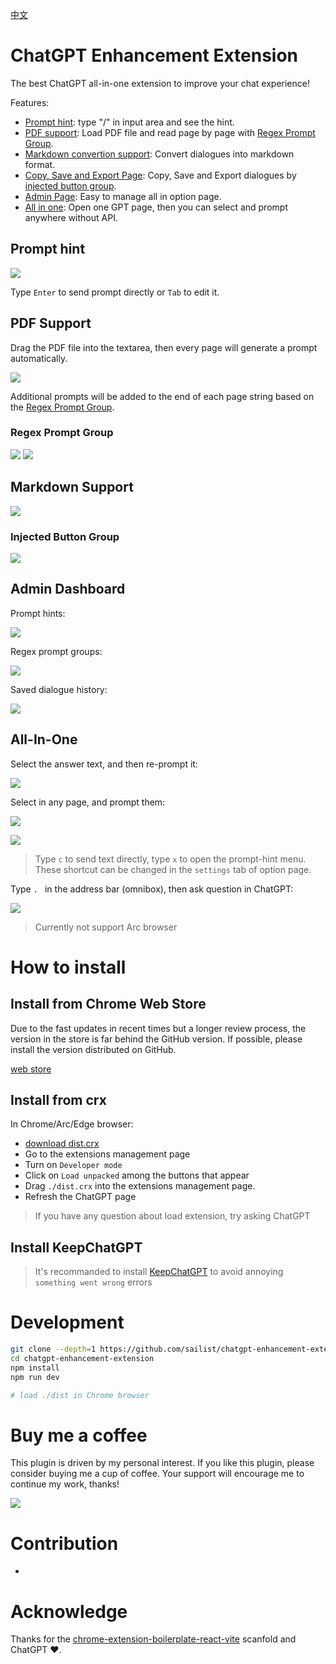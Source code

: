 [中文](./README.zh.md)

# ChatGPT Enhancement Extension

The best ChatGPT all-in-one extension to improve your chat experience!

Features:

- [Prompt hint](#prompt-hint): type "/" in input area and see the hint.
- [PDF support](#pdf-support): Load PDF file and read page by page with [Regex Prompt Group](#regex-prompt-group).
- [Markdown convertion support](#markdown-support): Convert dialogues into markdown format.
- [Copy, Save and Export Page](#injected-button-group): Copy, Save and Export dialogues by [injected button group](#injected-button-group).
- [Admin Page](#admin-dashboard): Easy to manage all in option page.
- [All in one](#all-in-one): Open one GPT page, then you can select and prompt anywhere without API.

## Prompt hint

![](images/prompt-hint.gif)

Type `Enter` to send prompt directly or `Tab` to edit it.

## PDF Support

Drag the PDF file into the textarea, then every page will generate a prompt automatically.

![](images/overview-pdf.gif)

Additional prompts will be added to the end of each page string based on the [Regex Prompt Group](#regex-prompt-group).

### Regex Prompt Group

![](images/reg-prompt-0.png)
![](images/reg-prompt-1.png)

## Markdown Support

![](images/preview.png)

### Injected Button Group

![](images/injected-button-preview.png)

## Admin Dashboard

Prompt hints:

![](images/dashboard-0.png)

Regex prompt groups:

![](images/dashboard-1.png)

Saved dialogue history:

![](images/dashboard-2.png)

## All-In-One

Select the answer text, and then re-prompt it:

![](images/re-prompt.gif)

Select in any page, and prompt them:

![](images/connect-cross-page-with-prompt.gif)

![](images/connect-cross-page.gif)

> Type `c` to send text directly, type `x` to open the prompt-hint menu. These shortcut can be changed in the `settings` tab of option page.

Type `. ` in the address bar (omnibox), then ask question in ChatGPT:

![](images/omnibox-1.png)

> Currently not support Arc browser

# How to install

## Install from Chrome Web Store

Due to the fast updates in recent times but a longer review process, the version in the store is far behind the GitHub version. If possible, please install the version distributed on GitHub.

[web store](https://chrome.google.com/webstore/detail/fdbinkcfdihppebpojopiljcmekfedkg?hl=en&authuser=0)

## Install from crx

In Chrome/Arc/Edge browser:

- [download dist.crx](./dist.crx)
- Go to the extensions management page
- Turn on `Developer mode`
- Click on `Load unpacked` among the buttons that appear
- Drag `./dist.crx` into the extensions management page.
- Refresh the ChatGPT page

> If you have any question about load extension, try asking ChatGPT

## Install KeepChatGPT

> It's recommanded to install [KeepChatGPT](https://github.com/xcanwin/KeepChatGPT/) to avoid annoying `something went wrong` errors

# Development

```bash
git clone --depth=1 https://github.com/sailist/chatgpt-enhancement-extension/
cd chatgpt-enhancement-extension
npm install
npm run dev

# load ./dist in Chrome browser
```

# Buy me a coffee

This plugin is driven by my personal interest. If you like this plugin, please consider buying me a cup of coffee. Your support will encourage me to continue my work, thanks!

![](images/coffee.png)

# Contribution

-

# Acknowledge

Thanks for the [chrome-extension-boilerplate-react-vite](https://github.com/Jonghakseo/chrome-extension-boilerplate-react-vite) scanfold and ChatGPT ❤.
